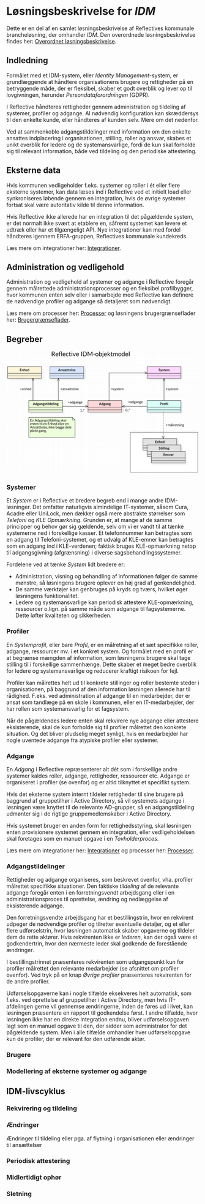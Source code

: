 # Løsningsbeskrivelse for _IDM_

Dette er en del af en samlet løsningsbeskrivelse af Reflectives kommunale
brancheløsning, der omhandler _IDM_. Den overordnede løsningsbeskrivelse findes
her: [Overordnet løsningsbeskrivelse](solutions/loesningsbeskrivelse.md).

## Indledning

Formålet med et IDM-system, eller _Identity Management_-system, er grundlæggende
at håndtere organisationens brugere og rettigheder på en betryggende måde, der er
fleksibel, skaber et godt overblik og lever op til lovgivningen, herunder
_Persondataforordningen_ (GDPR).

I Reflective håndteres rettigheder gennem administration og tildeling af
systemer, profiler og adgange. Al nødvendig konfiguration kan skræddersys til den
enkelte kunde, eller håndteres af kunden selv. Mere om det nedenfor.

Ved at sammenkoble  adgangstildelinger med information om den enkelte ansattes
indplacering i organisationen, stilling, roller og ansvar, skabes et unikt
overblik for ledere og de systemansvarlige, fordi de kun skal forholde sig til
relevant information, både ved tildeling og den periodiske attestering.

## Eksterne data

Hvis kommunen vedligeholder f.eks. systemer og roller i ét eller flere eksterne
systemer, kan data læses ind i Reflective ved et initielt load eller
synkroniseres løbende gennem en integration, hvis de øvrige systemer fortsat skal
være autoritativ kilde til denne information.

Hvis Reflective ikke allerede har en integration til det pågældende system, er
det normalt ikke svært at etablere en, såfremt systemet kan levere et udtræk
eller har et tilgængeligt API. Nye integrationer kan med fordel håndteres igennem
ERFA-gruppen, Reflectives kommunale kundekreds.

Læs mere om integrationer her:
[Integrationer](solutions/loesningsbeskrivelse-integrationer.md).

## Administration og vedligehold

Administration og vedligehold af systemer og adgange i Reflective foregår gennem
målrettede administrationsprocesser og en fleksibel profilbygger, hvor kommunen
enten selv eller i samarbejde med Reflective kan definere de nødvendige profiler
og adgange så detaljeret som nødvendigt.

Læs mere om processer her:
[Processer](solutions/loesningsbeskrivelse-processer.md) og løsningens
brugergrænseflader her:
[Brugergrænseflader](solutions/loesningsbeskrivelse-brugergraenseflader.md).

## Begreber

![](idm-model.png)

### Systemer

Et _System_ er i Reflective et bredere begreb end i mange andre
IDM-løsninger. Det omfatter naturligvis almindelige IT-systemer, såsom Cura,
Acadre eller UniLock, men dækker også mere abstrakte størrelser som _Telefoni_ og
_KLE Opmærkning_. Grunden er, at mange af de samme principper og behov gør sig
gældende, selv om vi er vandt til at tænke systemerne ned i forskellige
kasser. Et telefonnummer kan betragtes som en adgang til Telefoni-systemet, og et
udvalg af KLE-emner kan betragtes som en adgang ind i KLE-verdenen; faktisk
bruges KLE-opmærkning netop til adgangsgivning (afgrænsning) i diverse
sagsbehandlingssystemer.

Fordelene ved at tænke _System_ lidt bredere er:

- Administration, visning og behandling af informationen følger de samme mønstre,
så løsningens brugere oplever en høj grad af genkendelighed.
- De samme værktøjer kan genbruges på kryds og tværs, hvilket øger løsningens
funktionalitet.
- Ledere og systemansvarlige kan periodisk attestere KLE-opmærkning, ressourcer
  o.lign. på samme måde som adgange til fagsystemerne. Dette løfter kvaliteten og
  sikkerheden.

### Profiler

En _Systemprofil_, eller bare _Profil_, er en målretning af et sæt specifikke
roller, adgange, ressourcer mv. i et konkret system. Og formålet med en profil
er at begrænse mængden af information, som løsningens brugere skal tage stilling
til i forskellige sammenhænge. Dette skaber et meget bedre overblik for ledere og
systemansvarlige og reducerer kraftigt risikoen for fejl.

Profiler kan målrettes helt ud til konkrete stillinger og roller bestemte steder
i organisationen, på baggrund af den information løsningen allerede har til
rådighed. F.eks. ved administration af adgange til en medarbejder, der er ansat
som tandlæge på en skole i kommunen, eller en IT-medarbejder, der har rollen som
systemansvarlig for et fagsystem.

Når de pågældendes ledere enten skal rekvirere nye adgange eller attestere
eksisterende, skal de kun forholde sig til profiler målrettet den konkrete
situation. Og det bliver pludselig meget synligt, hvis en medarbejder har nogle
uventede adgange fra atypiske profiler eller systemer.

### Adgange

En _Adgang_ i Reflective repræsenterer alt dét som i forskellige andre systemer
kaldes roller, adgange, rettigheder, ressourcer etc. Adgange er organiseret i
profiler (se ovenfor) og er altid tilknyttet et specifikt system.

Hvis det eksterne system internt tildeler rettigheder til sine brugere på
baggrund af gruppetilhør i Active Directory, så vil systemets adgange i løsningen
være knyttet til de relevante AD-grupper, så en adgangstildeling udmønter sig i
de rigtige gruppemedlemskaber i Active Directory.

Hvis systemet bruger en anden form for rettighedsstyring, skal løsningen
enten provisionere systemet gennem en integration, eller vedligeholdelsen skal
foretages som en manuel opgave i en _Tovholderproces_.

Læs mere om integrationer her:
[Integrationer](solutions/loesningsbeskrivelse-integrationer.md) og processer
her: [Processer](solutions/loesningsbeskrivelse-processer.md).

### Adgangstildelinger

Rettigheder og adgange organiseres, som beskrevet ovenfor, vha. profiler
målrettet specifikke situationer. Den faktiske _tildeling_ af de relevante
adgange foregår enten i en forretningsvendt arbejdsgang eller i en
administrationsproces til oprettelse, ændring og nedlæggelse af eksisterende
adgange.

Den forretningsvendte arbejdsgang har et bestillingstrin, hvor en rekvirent
udpeger de nødvendige profiler og tilretter eventuelle detaljer, og et eller
flere udførselstrin, hvor løsningen automatisk skaber opgaverne og tildeler dem
de rette aktører. Hvis rekvirenten ikke er _lederen_, kan der også være et
godkendertrin, hvor den nærmeste leder skal godkende de forestående ændringer.

I bestillingstrinnet præsenteres rekvirenten som udgangspunkt kun for profiler
målrettet den relevante medarbejder (se afsnittet om profiler ovenfor). Ved tryk
på en knap _Øvrige profiler_ præsenteres rekvirenten for de andre profiler.

Udførselsopgaverne kan i nogle tilfælde eksekveres helt automatisk, som
f.eks. ved oprettelse af gruppetilhør i Active Directory, men hvis IT-afdelingen
gerne vil gennemse ændringerne, inden de føres ud i livet, kan løsningen
præsentere en rapport til godkendelse først. I andre tilfælde, hvor løsningen
ikke har en direkte integration endnu, bliver udførselsopgaven lagt som en manuel
opgave til den, der sidder som administrator for det pågældende system. Men i
alle tilfælde omhandler hver udførselsopgave kun de profiler, der er relevant for
den udførende aktør.

### Brugere

### Modellering af eksterne systemer og adgange

## IDM-livscyklus

### Rekvirering og tildeling

### Ændringer

Ændringer til tildeling eller pga. af flytning i organisationen eller ændringer
til ansættelser

### Periodisk attestering

### Midlertidigt ophør

### Sletning
